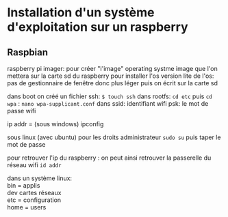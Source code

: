 # Installation d'un système d'exploitation sur un raspberry

## Raspbian
raspberry pi imager: pour créer "l'image" operating systme image que l'on mettera sur la carte sd du raspberry pour installer l'os
version lite de l'os: pas de gestionnaire de fenêtre donc plus léger
puis on écrit sur la carte sd

dans boot on créé un fichier ssh:  ``$ touch ssh``
dans rootfs: ``cd etc`` puis ``cd wpa`` : ``nano wpa-supplicant.conf``
dans ssid: identifiant wifi
psk: le mot de passe wifi

ip addr  = (sous windows) ipconfig

sous linux (avec ubuntu) pour les droits administrateur ``sudo su`` puis taper le mot de passe

pour retrouver l'ip du raspberry : on peut ainsi retrouver la passerelle du réseau wifi
``id addr``


dans un système linux:  
bin = applis  
dev cartes réseaux  
etc = configuration  
home = users
